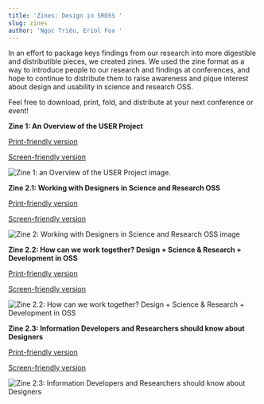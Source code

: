 ```yaml
---
title: 'Zines: Design in SROSS '
slug: zines
author: 'Ngọc Triệu, Eriol Fox '
---
```

In an effort to package keys findings from our research into more digestible and distributible pieces, we created zines. We used the zine format as a way to introduce people to our research and findings at conferences, and hope to continue to distribute them to raise awareness and pique interest about design and usability in science and research OSS. 

Feel free to download, print, fold, and distribute at your next conference or event!

**Zine 1: An Overview of the USER Project**

[Print-friendly version](https://github.com/simplysecure/USER_project/blob/main/images/Zine%20Art/Sloan%20Zines%20-%201.%20Print%20friendly%20-%209th%20May.jpg)

[Screen-friendly version](https://github.com/simplysecure/USER_project/blob/main/images/Zine%20Art/Sloan%20Zines%20-%201.%20Screen-reading%20friendly%20%E2%80%94%C2%A09th%20May.jpg)

![Zine 1: an Overview of the USER Project image. ](https://github.com/simplysecure/USER_project/blob/main/images/Zine%20Art/Sloan%20Zines%20-%201.%20Screen-reading%20friendly%20%E2%80%94%C2%A09th%20May.jpg)

**Zine 2.1: Working with Designers in Science and Research OSS**

[Print-friendly version](https://github.com/simplysecure/USER_project/blob/main/images/Zine%20Art/Sloan%20Zines%20-%202.1.%20Print%20friendly%20-%20June%201st.jpg)

[Screen-friendly version](https://github.com/simplysecure/USER_project/blob/main/images/Zine%20Art/Sloan%20Zines%20-%202.1.%20Screen%20reading%20friendly%20-%20June%201st.jpg)

![Zine 2: Working with Designers in Science and Research OSS image](https://github.com/simplysecure/USER_project/blob/main/images/Zine%20Art/Sloan%20Zines%20-%202.1.%20Screen%20reading%20friendly%20-%20June%201st.jpg)

**Zine 2.2: How can we work together? Design + Science & Research + Development in OSS**

[Print-friendly version](https://github.com/simplysecure/USER_project/blob/main/images/Zine%20Art/Sloan%20Zines%20-%202.2.%20Print%20friendly%20-%20June%2021st.jpg)

[Screen-friendly version](https://github.com/simplysecure/USER_project/blob/main/images/Zine%20Art/Sloan%20Zines%20-%202.2.%20Screen%20reading%20friendly%20-%20June%2021st.jpg)

![Zine 2.2: How can we work together? Design + Science & Research + Development in OSS](https://github.com/simplysecure/USER_project/blob/main/images/Zine%20Art/Sloan%20Zines%20-%202.2.%20Screen%20reading%20friendly%20-%20June%2021st.jpg)

**Zine 2.3: Information Developers and Researchers should know about Designers**

[Print-friendly version](https://github.com/simplysecure/USER_project/blob/main/images/Zine%20Art/Sloan%20Zines%20-%202.3.%20Print%20friendly%20-%20June%2021st.jpg)

[Screen-friendly version](https://github.com/simplysecure/USER_project/blob/main/images/Zine%20Art/Sloan%20Zines%20-%202.3.%20Screen%20reading%20friendly%20-%20June%2021st.jpg)

![Zine 2.3: Information Developers and Researchers should know about Designers](https://github.com/simplysecure/USER_project/blob/main/images/Zine%20Art/Sloan%20Zines%20-%202.3.%20Screen%20reading%20friendly%20-%20June%2021st.jpg)
